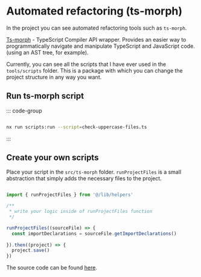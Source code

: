 # Automated refactoring (ts-morph)

In the project you can see automated refactoring tools such as `ts-morph`.

[Ts-morph](https://ts-morph.com/setup/) - TypeScript Compiler API wrapper. Provides an easier way to programmatically 
navigate and manipulate TypeScript and JavaScript code. (using an AST tree, for example).

Currently, you can see all the scripts that I have ever used in the `tools/scripts` folder. 
This is a package with which you can change the project structure in any way you want.

## Run ts-morph script

::: code-group

```sh [yarn]

nx run scripts:run --script=check-uppercase-files.ts
```

:::

## Create your own scripts

Place your script in the `src/ts-morph` folder. 
`runProjectFiles` is a small abstraction that simply 
adds the necessary files to the project.

```ts

import { runProjectFiles } from '@/lib/helpers'

/**
 * write your logic inside of runProjectFiles function
 */

runProjectFiles((sourceFile) => {
  const importDeclarations = sourceFile.getImportDeclarations()
  
}).then((project) => {
  project.save()
})

```

The source code can be found [here](https://github.com/Gearonix/code-gear/tree/master/tools/scripts/src/ts-morph).

